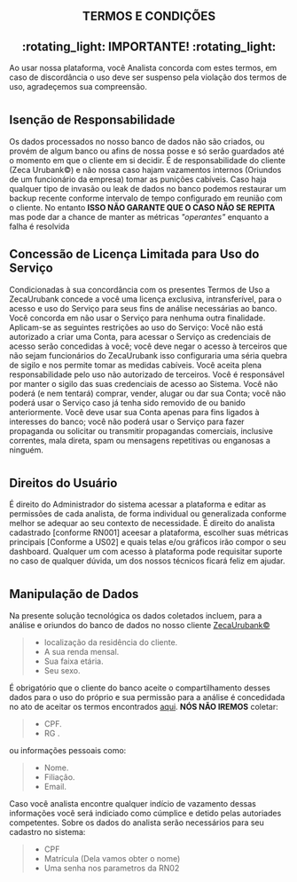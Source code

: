 <h2 align="center">TERMOS E CONDIÇÕES </h2>

<h2 align="center"> :rotating_light: IMPORTANTE!  :rotating_light: </h2>
Ao usar nossa plataforma, você Analista concorda com estes termos, em caso de discordância o uso deve ser suspenso pela violação dos termos de uso, agradeçemos sua compreensão.

#

## Isenção de Responsabilidade
Os dados processados no nosso banco de dados não são criados, ou provém de algum banco ou afins de nossa posse e só serão guardados até o momento em que o cliente em si decidir. É de responsabilidade do cliente (Zeca Urubank©) e não nossa caso hajam vazamentos internos (Oriundos de um funcionário da empresa) tomar as punições cabíveis. Caso haja qualquer tipo de invasão ou leak de dados no banco podemos restaurar um backup recente conforme intervalo de tempo configurado em reunião com o cliente. No entanto **ISSO NÃO GARANTE QUE O CASO NÃO SE REPITA** mas pode dar a chance de manter as métricas _"operantes"_ enquanto a falha é resolvida

## Concessão de Licença Limitada para Uso do Serviço
Condicionadas à sua concordância com os presentes Termos de Uso a ZecaUrubank concede a você uma licença exclusiva, intransferível, para o acesso e uso do Serviço para seus fins de análise necessárias ao banco. Você concorda em não usar o Serviço para nenhuma outra finalidade. Aplicam-se as seguintes restrições ao uso do Serviço: Você não está autorizado a criar uma Conta, para acessar o Serviço as credenciais de acesso serão concedidas à você; você deve negar o acesso à terceiros que não sejam funcionários do ZecaUrubank isso configuraria uma séria quebra de sigilo e nos permite tomar as medidas cabíveis. Você aceita plena responsabilidade pelo uso não autorizado de terceiros. Você é responsável por manter o sigilo das suas credenciais de acesso ao Sistema. Você não poderá (e nem tentará) comprar, vender, alugar ou dar sua Conta; você não poderá usar o Serviço caso já tenha sido removido de ou banido anteriormente. Você deve usar sua Conta apenas para fins ligados à interesses do banco; você não poderá usar o Serviço para fazer propaganda ou solicitar ou transmitir propagandas comerciais, inclusive correntes, mala direta, spam ou mensagens repetitivas ou enganosas a ninguém.

#

## Direitos do Usuário
É direito do Administrador do sistema acessar a plataforma e editar  as permissões de cada analista, de forma individual ou generalizada conforme melhor se adequar ao seu contexto de necessidade. É direito do analista cadastrado [conforme RN001] aceesar a plataforma, escolher suas métricas principais [Conforme a US02] e quais telas e/ou gráficos irão compor o seu dashboard. Qualquer um com acesso à plataforma pode requisitar suporte no caso de qualquer dúvida, um dos nossos técnicos ficará feliz em ajudar.

#

## Manipulação de Dados
Na presente solução tecnológica os dados coletados incluem, para a análise e oriundos do banco de dados no nosso cliente [ZecaUrubank©](https://github.com/Shueiz/ZecaUrubank) 
> - localização da residência do cliente.
> - A sua renda mensal.
> - Sua faixa etária.
> - Seu sexo.

É obrigatório que o cliente do banco aceite o compartilhamento desses dados para o uso do próprio e sua permissão para a análise é concedidada no ato de aceitar os termos encontrados [aqui](https://github.com/Shueiz/ZecaUrubank/blob/main/Recursos/5.Pol%C3%ADtica%20de%20Uso/2-PoliticaDePrivacidade.md#quais-dados-pessoais-s%C3%A3o-coletados-pelo-zecaurubank). **NÓS NÃO IREMOS** coletar:
> - CPF.
> - RG .

ou informações pessoais como:
> - Nome.
> - Filiação.
> - Email.

Caso você analista encontre qualquer indício de vazamento dessas informações você será indiciado como cúmplice e detido pelas autoriades competentes. Sobre os dados do analista serão necessários para seu cadastro no sistema:
> - CPF
> - Matrícula (Dela vamos obter o nome)
> - Uma senha nos parametros da RN02
